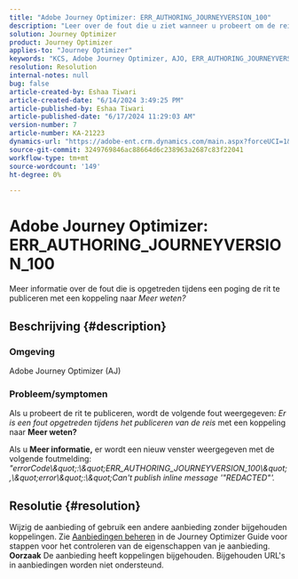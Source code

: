 ```yaml
---
title: "Adobe Journey Optimizer: ERR_AUTHORING_JOURNEYVERSION_100"
description: "Leer over de fout die u ziet wanneer u probeert om de reis te publiceren."
solution: Journey Optimizer
product: Journey Optimizer
applies-to: "Journey Optimizer"
keywords: "KCS, Adobe Journey Optimizer, AJO, ERR_AUTHORING_JOURNEYVERSION_100, publish trip"
resolution: Resolution
internal-notes: null
bug: false
article-created-by: Eshaa Tiwari
article-created-date: "6/14/2024 3:49:25 PM"
article-published-by: Eshaa Tiwari
article-published-date: "6/17/2024 11:29:03 AM"
version-number: 7
article-number: KA-21223
dynamics-url: "https://adobe-ent.crm.dynamics.com/main.aspx?forceUCI=1&pagetype=entityrecord&etn=knowledgearticle&id=372117a9-652a-ef11-840a-6045bd029b18"
source-git-commit: 3249769846ac88664d6c238963a2687c83f22041
workflow-type: tm+mt
source-wordcount: '149'
ht-degree: 0%

---
```


# Adobe Journey Optimizer: ERR_AUTHORING_JOURNEYVERSION_100


Meer informatie over de fout die is opgetreden tijdens een poging de rit te publiceren met een koppeling naar *Meer weten?*

## Beschrijving {#description}


### <b>Omgeving</b>

Adobe Journey Optimizer (AJ)

### <b>Probleem/symptomen</b>

Als u probeert de rit te publiceren, wordt de volgende fout weergegeven: *Er is een fout opgetreden tijdens het publiceren van de reis* met een koppeling naar <b>Meer weten?</b>

Als u <b>Meer informatie,</b> er wordt een nieuw venster weergegeven met de volgende foutmelding:
*&quot;errorCode\\\&quot;:\\\&quot;ERR_AUTHORING_JOURNEYVERSION_100\\\&quot;,\\\&quot;error\\\&quot;:\\\&quot;Can&#39;t publish inline message &#39;&quot;REDACTED&quot;&#39;.*

## Resolutie {#resolution}


Wijzig de aanbieding of gebruik een andere aanbieding zonder bijgehouden koppelingen. Zie [Aanbiedingen beheren](https://experienceleague.adobe.com/docs/journey-optimizer/using/offer-decisioning/managing-offers-in-the-offer-library/configure-offers/creating-personalized-offers.html?lang=en#offer-list) in de Journey Optimizer Guide voor stappen voor het controleren van de eigenschappen van je aanbieding.
<b>Oorzaak</b>
De aanbieding heeft koppelingen bijgehouden. Bijgehouden URL&#39;s in aanbiedingen worden niet ondersteund.
